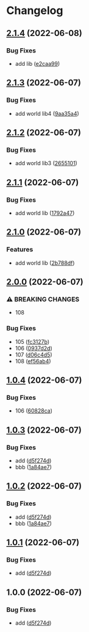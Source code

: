 # Changelog

## [2.1.4](https://github.com/licaide/nxbag/compare/v2.1.3...v2.1.4) (2022-06-08)


### Bug Fixes

* add lib ([e2caa99](https://github.com/licaide/nxbag/commit/e2caa99a87b5f172d79022d8d85b106b5ad8e06a))

## [2.1.3](https://github.com/licaide/nxbag/compare/v2.1.2...v2.1.3) (2022-06-07)


### Bug Fixes

* add world lib4 ([9aa35a4](https://github.com/licaide/nxbag/commit/9aa35a48829a39117e6f369e1c47b352c5c7e8ba))

## [2.1.2](https://github.com/licaide/nxbag/compare/v2.1.1...v2.1.2) (2022-06-07)


### Bug Fixes

* add world lib3 ([2655101](https://github.com/licaide/nxbag/commit/2655101e6d886931cee8da715069e04a704bdafc))

## [2.1.1](https://github.com/licaide/nxbag/compare/v2.1.0...v2.1.1) (2022-06-07)


### Bug Fixes

* add world lib ([1792a47](https://github.com/licaide/nxbag/commit/1792a47b63cbfc1b32e3ac781a98f4bc86b59df9))

## [2.1.0](https://github.com/licaide/nxbag/compare/v2.0.0...v2.1.0) (2022-06-07)


### Features

* add world lib ([2b788df](https://github.com/licaide/nxbag/commit/2b788df9303a23efd7297557d07981079abc45ce))

## [2.0.0](https://github.com/licaide/nxbag/compare/v1.0.4...v2.0.0) (2022-06-07)


### ⚠ BREAKING CHANGES

* 108

### Bug Fixes

* 105 ([fc3127b](https://github.com/licaide/nxbag/commit/fc3127b06abdee3d3c05b11499f7ba6d9df6fea2))
* 106 ([0937d2d](https://github.com/licaide/nxbag/commit/0937d2de03cda090a5596702a0eb699df1fc704e))
* 107 ([d06c4d5](https://github.com/licaide/nxbag/commit/d06c4d5fcb573b81de5eac27baa21a96ec975cbc))
* 108 ([ef56ab4](https://github.com/licaide/nxbag/commit/ef56ab49fa7925a85452eaf6a96dc1ff36bd3731))

## [1.0.4](https://github.com/licaide/nxbag/compare/v1.0.3...v1.0.4) (2022-06-07)


### Bug Fixes

* 106 ([60828ca](https://github.com/licaide/nxbag/commit/60828ca8fbcf210ffe7c00e78e90f0c708550b99))

## [1.0.3](https://github.com/licaide/nxbag/compare/v1.0.2...v1.0.3) (2022-06-07)


### Bug Fixes

* add ([d5f274d](https://github.com/licaide/nxbag/commit/d5f274d584693615f2557f2646d4308a402c18a9))
* bbb ([1a84ae7](https://github.com/licaide/nxbag/commit/1a84ae79bca783e0378132f4d1b447d31110c36b))

## [1.0.2](https://github.com/licaide/nxbag/compare/v1.0.1...v1.0.2) (2022-06-07)


### Bug Fixes

* add ([d5f274d](https://github.com/licaide/nxbag/commit/d5f274d584693615f2557f2646d4308a402c18a9))
* bbb ([1a84ae7](https://github.com/licaide/nxbag/commit/1a84ae79bca783e0378132f4d1b447d31110c36b))

## [1.0.1](https://github.com/licaide/nxbag/compare/v1.0.0...v1.0.1) (2022-06-07)


### Bug Fixes

* add ([d5f274d](https://github.com/licaide/nxbag/commit/d5f274d584693615f2557f2646d4308a402c18a9))

## 1.0.0 (2022-06-07)


### Bug Fixes

* add ([d5f274d](https://github.com/licaide/nxbag/commit/d5f274d584693615f2557f2646d4308a402c18a9))
